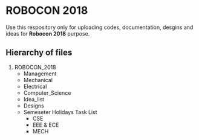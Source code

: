 # ROBOCON 2018

Use this respository only for uploading codes, documentation, desgins and ideas for **Robocon 2018** purpose. 

## Hierarchy of files

1. ROBOCON_2018
   * Management 
   * Mechanical
   * Electrical
   * Computer_Science
   * Idea_list 
   * Designs
   * Semeseter Holidays Task List
       - CSE 
       - EEE & ECE
       - MECH
   

